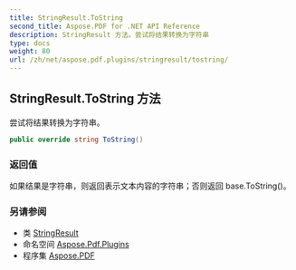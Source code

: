 ```yaml
---
title: StringResult.ToString
second_title: Aspose.PDF for .NET API Reference
description: StringResult 方法。尝试将结果转换为字符串
type: docs
weight: 80
url: /zh/net/aspose.pdf.plugins/stringresult/tostring/
---
```

## StringResult.ToString 方法

尝试将结果转换为字符串。

```csharp
public override string ToString()
```

### 返回值

如果结果是字符串，则返回表示文本内容的字符串；否则返回 base.ToString()。

### 另请参阅

* 类 [StringResult](../)
* 命名空间 [Aspose.Pdf.Plugins](../../../aspose.pdf.plugins/)
* 程序集 [Aspose.PDF](../../../)